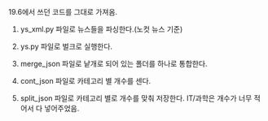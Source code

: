 19.6에서 쓰던 코드를 그대로 가져옴.

1. ys_xml.py 파일로 뉴스들을 파싱한다.(노컷 뉴스 기준)

2. ys.py 파일로 벌크로 실행한다. 

3. merge_json 파일로 낱개로 되어 있는 폴더를 하나로 통합한다. 

4. cont_json 파일로 카테고리 별 개수를 센다.

5. split_json 파일로 카테고리 별로 개수를 맞춰 저장한다. IT/과학은 개수가 너무 적어서 다 넣어주었음.
